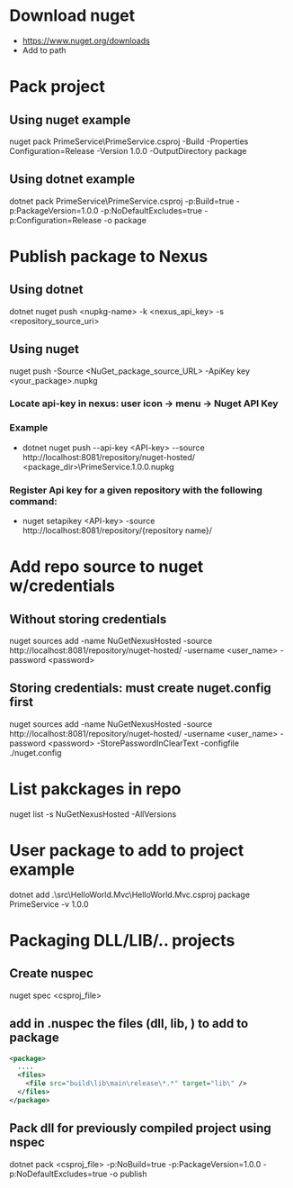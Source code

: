 # Download nuget
- https://www.nuget.org/downloads
- Add to path

# Pack project
## Using nuget example
nuget pack PrimeService\PrimeService.csproj -Build -Properties Configuration=Release -Version 1.0.0 -OutputDirectory package
## Using dotnet example
dotnet pack PrimeService\PrimeService.csproj -p:Build=true -p:PackageVersion=1.0.0 -p:NoDefaultExcludes=true -p:Configuration=Release -o package


# Publish package to Nexus
## Using dotnet
dotnet nuget push &lt;nupkg-name> -k &lt;nexus_api_key> -s &lt;repository_source_uri>
## Using nuget
nuget push -Source &lt;NuGet_package_source_URL> -ApiKey key &lt;your_package>.nupkg
### Locate api-key in nexus: user icon -> menu -> Nuget API Key
### Example
- dotnet nuget push --api-key &lt;API-key> --source http://localhost:8081/repository/nuget-hosted/ &lt;package_dir>\PrimeService.1.0.0.nupkg
### Register Api key for a given repository with the following command:
- nuget setapikey &lt;API-key> -source http://localhost:8081/repository/{repository name}/


# Add repo source to nuget w/credentials
## Without storing credentials
nuget sources add -name NuGetNexusHosted -source http://localhost:8081/repository/nuget-hosted/ -username &lt;user_name> -password &lt;password>
## Storing credentials: must create nuget.config first
nuget sources add -name NuGetNexusHosted -source http://localhost:8081/repository/nuget-hosted/ -username &lt;user_name> -password &lt;password>  -StorePasswordInClearText -configfile ./nuget.config

# List pakckages in repo
nuget list -s NuGetNexusHosted -AllVersions

# User package to add to project example
dotnet add .\src\HelloWorld.Mvc\HelloWorld.Mvc.csproj package PrimeService -v 1.0.0

# Packaging DLL/LIB/.. projects
## Create nuspec
nuget spec &lt;csproj_file>

## add in .nuspec the files (dll, lib, ) to add to package
```xml
<package>
  ....
  <files>
    <file src="build\lib\main\release\*.*" target="lib\" />
  </files>
</package> 
```
## Pack dll for previously compiled project using nspec
dotnet pack &lt;csproj_file> -p:NoBuild=true -p:PackageVersion=1.0.0 -p:NoDefaultExcludes=true -o publish
